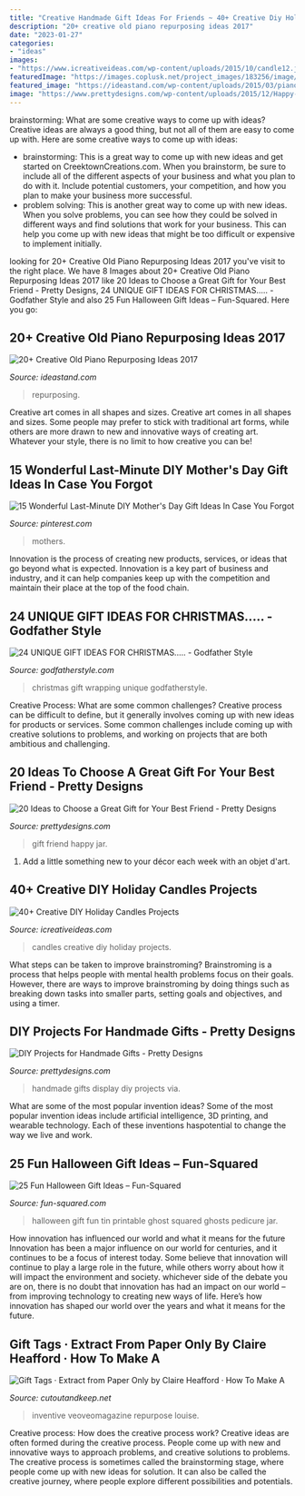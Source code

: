 ```yaml
---
title: "Creative Handmade Gift Ideas For Friends ~ 40+ Creative Diy Holiday Candles Projects"
description: "20+ creative old piano repurposing ideas 2017"
date: "2023-01-27"
categories:
- "ideas"
images:
- "https://www.icreativeideas.com/wp-content/uploads/2015/10/candle12.jpg"
featuredImage: "https://images.coplusk.net/project_images/183256/image/full_106735_2F2015-01-12-113915-Gift%2BTags.jpg"
featured_image: "https://ideastand.com/wp-content/uploads/2015/03/piano-repurposing-ideas/11-creative-old-piano-repurposing-ideas.jpg"
image: "https://www.prettydesigns.com/wp-content/uploads/2015/12/Happy-Jar.jpg"
---
```



brainstorming: What are some creative ways to come up with ideas?
Creative ideas are always a good thing, but not all of them are easy to come up with. Here are some creative ways to come up with ideas: 
- brainstorming: This is a great way to come up with new ideas and get started on CreektownCreations.com. When you brainstorm, be sure to include all of the different aspects of your business and what you plan to do with it. Include potential customers, your competition, and how you plan to make your business more successful.
- problem solving: This is another great way to come up with new ideas. When you solve problems, you can see how they could be solved in different ways and find solutions that work for your business. This can help you come up with new ideas that might be too difficult or expensive to implement initially.

	

		
looking for 20+ Creative Old Piano Repurposing Ideas 2017 you've visit to the right place. We have 8 Images about 20+ Creative Old Piano Repurposing Ideas 2017 like 20 Ideas to Choose a Great Gift for Your Best Friend - Pretty Designs, 24 UNIQUE GIFT IDEAS FOR CHRISTMAS..... - Godfather Style and also 25 Fun Halloween Gift Ideas – Fun-Squared. Here you go:
		
    
## 20+ Creative Old Piano Repurposing Ideas 2017

<img loading=lazy src="https://ideastand.com/wp-content/uploads/2015/03/piano-repurposing-ideas/11-creative-old-piano-repurposing-ideas.jpg" onerror="this.onerror=null;this.src='https://tse4.mm.bing.net/th?id=OIP.mAqNnoQlo4OU2jQxl7SVZwHaJ4&amp;pid=15.1';" alt="20+ Creative Old Piano Repurposing Ideas 2017">

_Source: ideastand.com_

>repurposing. 

	

Creative art comes in all shapes and sizes.
Creative art comes in all shapes and sizes. Some people may prefer to stick with traditional art forms, while others are more drawn to new and innovative ways of creating art. Whatever your style, there is no limit to how creative you can be!

    
## 15 Wonderful Last-Minute DIY Mother&#039;s Day Gift Ideas In Case You Forgot

<img loading=lazy src="https://i.pinimg.com/736x/14/7a/4b/147a4b7dd1a91804c4af43a7233e6451.jpg" onerror="this.onerror=null;this.src='https://tse3.mm.bing.net/th?id=OIP.CK02Kdc7XSWSDgzvoiPWEAHaTR&amp;pid=15.1';" alt="15 Wonderful Last-Minute DIY Mother&#039;s Day Gift Ideas In Case You Forgot">

_Source: pinterest.com_

>mothers. 

	

Innovation is the process of creating new products, services, or ideas that go beyond what is expected. Innovation is a key part of business and industry, and it can help companies keep up with the competition and maintain their place at the top of the food chain.

    
## 24 UNIQUE GIFT IDEAS FOR CHRISTMAS..... - Godfather Style

<img loading=lazy src="http://godfatherstyle.com/wp-content/uploads/2016/11/christmas-gift-wrapping-ideas3-1024x767.jpg" onerror="this.onerror=null;this.src='https://tse2.mm.bing.net/th?id=OIP.63-AfxENJHqDDza6RQ18MgHaFj&amp;pid=15.1';" alt="24 UNIQUE GIFT IDEAS FOR CHRISTMAS..... - Godfather Style">

_Source: godfatherstyle.com_

>christmas gift wrapping unique godfatherstyle. 

	

Creative Process: What are some common challenges?
Creative process can be difficult to define, but it generally involves coming up with new ideas for products or services. Some common challenges include coming up with creative solutions to problems, and working on projects that are both ambitious and challenging.

    
## 20 Ideas To Choose A Great Gift For Your Best Friend - Pretty Designs

<img loading=lazy src="https://www.prettydesigns.com/wp-content/uploads/2015/12/Happy-Jar.jpg" onerror="this.onerror=null;this.src='https://tse1.mm.bing.net/th?id=OIP.ucJFItEUxmZXlN6vlTPWwwHaLH&amp;pid=15.1';" alt="20 Ideas to Choose a Great Gift for Your Best Friend - Pretty Designs">

_Source: prettydesigns.com_

>gift friend happy jar. 

	

1. Add a little something new to your décor each week with an objet d'art.

    
## 40+ Creative DIY Holiday Candles Projects

<img loading=lazy src="https://www.icreativeideas.com/wp-content/uploads/2015/10/candle12.jpg" onerror="this.onerror=null;this.src='https://tse1.mm.bing.net/th?id=OIP.ThEmFlPfQOxBwtzkBdi2NgHaJ3&amp;pid=15.1';" alt="40+ Creative DIY Holiday Candles Projects">

_Source: icreativeideas.com_

>candles creative diy holiday projects. 

	

What steps can be taken to improve brainstroming?
Brainstroming is a process that helps people with mental health problems focus on their goals. However, there are ways to improve brainstroming by doing things such as breaking down tasks into smaller parts, setting goals and objectives, and using a timer.

    
## DIY Projects For Handmade Gifts - Pretty Designs

<img loading=lazy src="http://www.prettydesigns.com/wp-content/uploads/2014/07/Photo-Display.jpg" onerror="this.onerror=null;this.src='https://tse2.mm.bing.net/th?id=OIP.QHXW6PI1VmLDhq8AkHnTMwAAAA&amp;pid=15.1';" alt="DIY Projects for Handmade Gifts - Pretty Designs">

_Source: prettydesigns.com_

>handmade gifts display diy projects via. 

	

What are some of the most popular invention ideas?
Some of the most popular invention ideas include artificial intelligence, 3D printing, and wearable technology. Each of these inventions haspotential to change the way we live and work.

    
## 25 Fun Halloween Gift Ideas – Fun-Squared

<img loading=lazy src="http://fun-squared.com/wp-content/uploads/2016/09/Tin-Can-Ghost-with-Free-Printable-gingersnapcrafts-halloween.png" onerror="this.onerror=null;this.src='https://tse1.mm.bing.net/th?id=OIP.Ems_i3I3fA5Lr85oRAildwHaLH&amp;pid=15.1';" alt="25 Fun Halloween Gift Ideas – Fun-Squared">

_Source: fun-squared.com_

>halloween gift fun tin printable ghost squared ghosts pedicure jar. 

	

How innovation has influenced our world and what it means for the future
Innovation has been a major influence on our world for centuries, and it continues to be a focus of interest today. Some believe that innovation will continue to play a large role in the future, while others worry about how it will impact the environment and society. whichever side of the debate you are on, there is no doubt that innovation has had an impact on our world – from improving technology to creating new ways of life. Here’s how innovation has shaped our world over the years and what it means for the future.

    
## Gift Tags · Extract From Paper Only By Claire Heafford · How To Make A

<img loading=lazy src="https://images.coplusk.net/project_images/183256/image/full_106735_2F2015-01-12-113915-Gift%2BTags.jpg" onerror="this.onerror=null;this.src='https://tse3.mm.bing.net/th?id=OIP.BT_pgwgCKKEByn2xPCNllwHaKF&amp;pid=15.1';" alt="Gift Tags · Extract from Paper Only by Claire Heafford · How To Make A">

_Source: cutoutandkeep.net_

>inventive veoveomagazine repurpose louise. 

	

Creative process: How does the creative process work?
Creative ideas are often formed during the creative process. People come up with new and innovative ways to approach problems, and creative solutions to problems. The creative process is sometimes called the brainstorming stage, where people come up with new ideas for solution. It can also be called the creative journey, where people explore different possibilities and potentials.

